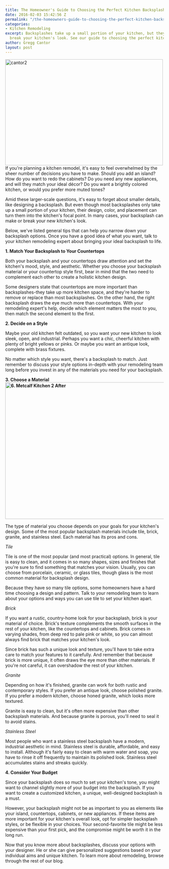 ```yaml
---
title: The Homeowner's Guide to Choosing the Perfect Kitchen Backsplash
date: 2016-02-03 15:42:56 Z
permalink: "/the-homeowners-guide-to-choosing-the-perfect-kitchen-backsplash/"
categories:
- Kitchen Remodeling
excerpt: Backsplashes take up a small portion of your kitchen, but they can make or
  break your kitchen's look. See our guide to choosing the perfect kitchen backsplash.
author: Gregg Cantor
layout: post
---
```


<img class="wp-image-2882 alignright" src="http://murraylampert.com/wp-content/uploads/cantor2-1024x685.jpg" alt="cantor2" width="501" height="336" />If you're planning a kitchen remodel, it's easy to feel overwhelmed by the sheer number of decisions you
have to make. Should you add an island? How do you want to redo the cabinets? Do you need any new appliances,
and will they match your ideal décor? Do you want a brightly colored kitchen, or would you prefer more muted
tones?

Amid these larger-scale questions, it's easy to forget about smaller details, like designing a backsplash.
But even though most backsplashes only take up a small portion of your kitchen, their design, color, and
placement can turn them into the kitchen's focal point. In many cases, your backsplash can make or break your
new kitchen's look.

Below, we've listed general tips that can help you narrow down your backsplash options. Once you have a
good idea of what you want, talk to your kitchen remodeling expert about bringing your ideal backsplash to
life.

<strong>1. Match Your Backsplash to Your Countertops
</strong>

Both your backsplash and your countertops draw attention and set the kitchen's mood, style, and aesthetic.
Whether you choose your backsplash material or your countertop style first, bear in mind that the two need to
complement each other to create a holistic kitchen design.

Some designers state that countertops are more important than backsplashes-they take up more kitchen
space, and they're harder to remove or replace than most backsplashes. On the other hand, the right
backsplash draws the eye much more than countertops. With your remodeling expert's help, decide which element
matters the most to you, then match the second element to the first.

<strong>2. Decide on a Style</strong>

Maybe your old kitchen felt outdated, so you want your new kitchen to look sleek, open, and industrial.
Perhaps you want a chic, cheerful kitchen with plenty of bright yellows or pinks. Or maybe you want an
antique look, complete with brass fixtures.

No matter which style you want, there's a backsplash to match. Just remember to discuss your style options
in-depth with your remodeling team long before you invest in any of the materials you need for your
backsplash.

<strong>3. Choose a Material<img class="wp-image-2880 alignright" src="http://murraylampert.com/wp-content/uploads/6.-Metcalf-Kitchen-2-After-1024x876.jpg" alt="6. Metcalf Kitchen 2 After" width="506" height="433" /></strong>

The type of material you choose depends on your goals for your kitchen's design. Some of the most popular
backsplash materials include tile, brick, granite, and stainless steel. Each material has its pros and cons.

<em>Tile</em>

Tile is one of the most popular (and most practical) options. In general, tile is easy to clean, and it
comes in so many shapes, sizes and finishes that you're sure to find something that matches your vision.
Usually, you can choose from porcelain, ceramic, or glass tiles, though glass is the most common material for
backsplash design.

Because they have so many tile options, some homeowners have a hard time choosing a design and pattern.
Talk to your remodeling team to learn about your options and ways you can use tile to set your kitchen apart.

<em>Brick</em>

If you want a rustic, country-home look for your backsplash, brick is your material of choice. Brick's
texture complements the smooth surfaces in the rest of your kitchen, like the countertops and cabinets. Brick
comes in varying shades, from deep red to pale pink or white, so you can almost always find brick that
matches your kitchen's look.

Since brick has such a unique look and texture, you'll have to take extra care to match your features to
it carefully. And remember that because brick is more unique, it often draws the eye more than other
materials. If you're not careful, it can overshadow the rest of your kitchen.

<em>Granite</em>

Depending on how it's finished, granite can work for both rustic and contemporary styles. If you prefer an
antique look, choose polished granite. If you prefer a modern kitchen, choose honed granite, which looks more
textured.

Granite is easy to clean, but it's often more expensive than other backsplash materials. And because
granite is porous, you'll need to seal it to avoid stains.

<em>Stainless Steel</em>

Most people who want a stainless steel backsplash have a modern, industrial aesthetic in mind. Stainless
steel is durable, affordable, and easy to install. Although it's fairly easy to clean with warm water and
soap, you have to rinse it off frequently to maintain its polished look. Stainless steel accumulates stains
and streaks quickly.

<strong>4. Consider Your Budget</strong>

Since your backsplash does so much to set your kitchen's tone, you might want to channel slightly more of
your budget into the backsplash. If you want to create a customized kitchen, a unique, well-designed
backsplash is a must.

However, your backsplash might not be as important to you as elements like your island, countertops,
cabinets, or new appliances. If these items are more important for your kitchen's overall look, opt for
simpler backsplash styles, or be flexible in your choices. Your second-favorite tile might be less expensive
than your first pick, and the compromise might be worth it in the long run.

Now that you know more about backsplashes, discuss your options with your designer. He or she can give
personalized suggestions based on your individual aims and unique kitchen. To learn more about remodeling,
browse through the rest of our blog.
